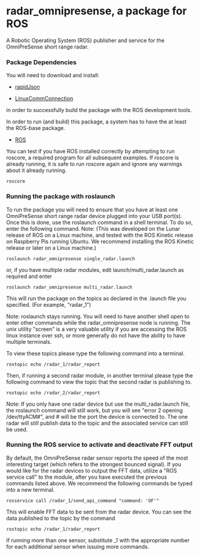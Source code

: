 # radar_omnipresense, a package for ROS
A Robotic Operating System (ROS) publisher and service for the OmniPreSense short range radar.
 
### Package Dependencies
 You will need to download and install:
* [rapidJson]( https://github.com/Tencent/rapidjson)
 	
* [LinuxCommConnection](https://github.com/RyanLoringCooper/LinuxCommConnection)

in order to successfully build the package with the ROS development tools.

In order to run (and build) this package, a system has to have the at least the ROS-base package.
* [ROS]( http://www.ros.org/install/ )

You can test if you have ROS installed correctly by attempting to run roscore, a required program for all subsequent examples.  If roscore is already running, it is safe to run roscore again and ignore any warnings about it already running. 
```
roscore
```

### Running the package with roslaunch
To run the package you will need to ensure that you have at least one OmniPreSense short range radar device plugged into your USB port(s).  Once this is done, use the roslaunch command in a shell terminal.  To do so, enter the following command. Note:  (This was developed on the Lunar release of ROS on a Linux machine, and tested with the ROS Kinetic release on Raspberry Pis running Ubuntu.  We recommend installing the ROS Kinetic release or later on a Linux machine.) 
```
roslaunch radar_omnipresense single_radar.launch
```	
or, if you have multiple radar modules, edit launch/multi_radar.launch as required and enter
```
roslaunch radar_omnipresense multi_radar.launch
```

This will run the package on the topics as declared in the .launch file you specified.  (For example, "radar_1")

Note: roslaunch stays running.  You will need to have another shell open to enter other commands while the radar_omnipresense node is running.  The unix utility "screen" is a very valuable utility if you are accessing the ROS linux instance over ssh, or more generally do not have the ability to have multiple terminals.

To view these topics please type the following command into a terminal.
```	
rostopic echo /radar_1/radar_report
```	
Then, if running a second radar module, in another terminal please type the following command to view the topic that the second radar is publishing to.
```
rostopic echo /radar_2/radar_report
```

Note: If you only have one radar device but use the multi_radar.launch file, the roslaunch command will still work, but you will see "error 2 opening /dev/ttyACM#", and # will be the port the device is connected to. The one radar will still publish data to the topic and the associated service can still be used.

### Running the ROS service to activate and deactivate FFT output
By default, the OmniPreSense radar sensor reports the speed of the most interesting target (which refers to the strongest bounced signal).
If you would like for the radar devices to output the FFT data, utilize a "ROS service call" to the module, after you have executed the previous commands listed above.  We recommend the following commands be typed into a new terminal. 
```
rosservice call /radar_1/send_api_command "command: 'OF'"
```
This will enable FFT data to be sent from the radar device.  You can see the data published to the topic by the command
```
rostopic echo /radar_1/radar_report
```

If running more than one sensor, substitute _1 with the appropriate number for each additional sensor when issuing more commands.







